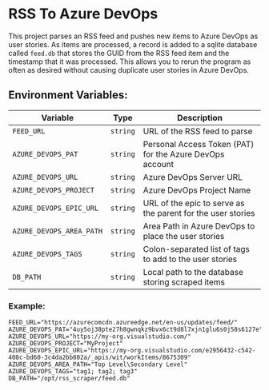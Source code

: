 # RSS To Azure DevOps

This project parses an RSS feed and pushes new items to Azure DevOps as user stories. As items are processed, a record is added to a sqlite database called `feed.db` that stores the GUID from the RSS feed item and the timestamp that it was processed. This allows you to rerun the program as often as desired without causing duplicate user stories in Azure DevOps.

## Environment Variables:

| Variable | Type | Description |
| -------- | ---- | ----------- |
| `FEED_URL` | `string` | URL of the RSS feed to parse |
| `AZURE_DEVOPS_PAT` | `string` | Personal Access Token (PAT) for the Azure DevOps account |
| `AZURE_DEVOPS_URL` | `string` | Azure DevOps Server URL |
| `AZURE_DEVOPS_PROJECT` | `string` | Azure DevOps Project Name |
| `AZURE_DEVOPS_EPIC_URL` | `string` | URL of the epic to serve as the parent for the user stories |
| `AZURE_DEVOPS_AREA_PATH` | `string` | Area Path in Azure DevOps to place the user stories |
| `AZURE_DEVOPS_TAGS` | `string` | Colon-separated list of tags to add to the user stories |
| `DB_PATH` | `string` | Local path to the database storing scraped items |

### Example:

```env
FEED_URL="https://azurecomcdn.azureedge.net/en-us/updates/feed/"
AZURE_DEVOPS_PAT="4uy5oj38pte27h8gwnqkz9bvx6ct9d8l7xjn1glu6s0j58s6127e"
AZURE_DEVOPS_URL="https://my-org.visualstudio.com/"
AZURE_DEVOPS_PROJECT="MyProject"
AZURE_DEVOPS_EPIC_URL="https://my-org.visualstudio.com/e2956432-c542-408c-bd60-3c4da2bb802a/_apis/wit/workItems/8675309"
AZURE_DEVOPS_AREA_PATH="Top Level\Secondary Level"
AZURE_DEVOPS_TAGS="tag1; tag2; tag3"
DB_PATH="/opt/rss_scraper/feed.db"
```
